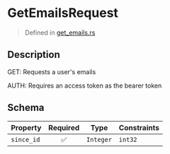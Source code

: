 # GetEmailsRequest
> Defined in [get_emails.rs](../../../../../interface/src/interface/routes/native/get_emails.rs)

## Description
GET: Requests a user's emails

AUTH: Requires an access token as the bearer token

## Schema

| Property | Required | Type | Constraints |
| --- | :---: | --- | --- |
| `since_id` | ✅ | `Integer` | `int32` | 


